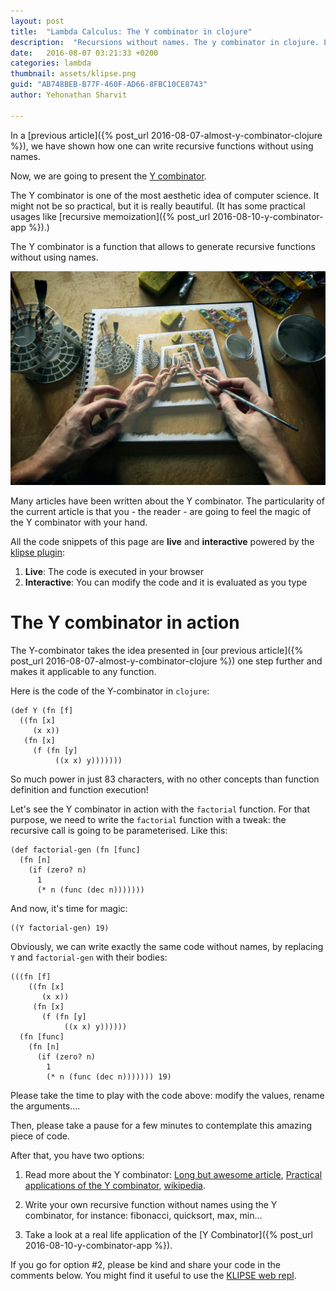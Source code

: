 ```yaml
---
layout: post
title:  "Lambda Calculus: The Y combinator in clojure"
description:  "Recursions without names. The y combinator in clojure. Lambda Calculus."
date:   2016-08-07 03:21:33 +0200
categories: lambda
thumbnail: assets/klipse.png
guid: "AB748BEB-B77F-460F-AD66-8FBC10CE8743"
author: Yehonathan Sharvit

---
```


In a [previous article]({% post_url 2016-08-07-almost-y-combinator-clojure %}), we have shown how one can write recursive functions without using names.

Now, we are going to present the [Y combinator](https://en.wikipedia.org/wiki/Fixed-point_combinator).


The Y combinator is one of the most aesthetic idea of computer science. It might not be so practical, but it is really beautiful. (It has some practical usages like [recursive memoization]({% post_url 2016-08-10-y-combinator-app %}).)

The Y combinator is a function that allows to generate recursive functions without using names.

![Recursive](/assets/drawing-recursive.jpg)

Many articles have been written about the Y combinator. The particularity of the current article is that you - the reader - are going to feel the magic of the Y combinator with your hand.


All the code snippets of this page are **live** and **interactive** powered by the [klipse plugin](https://github.com/viebel/klipse):

1. **Live**: The code is executed in your browser
2. **Interactive**: You can modify the code and it is evaluated as you type


# The Y combinator in action


The Y-combinator takes the idea presented in [our previous article]({% post_url 2016-08-07-almost-y-combinator-clojure %}) one step further and makes it applicable to any function.


Here is the code of the Y-combinator in `clojure`:

~~~klipse
(def Y (fn [f]
  ((fn [x]
     (x x))
   (fn [x]
     (f (fn [y]
          ((x x) y)))))))
~~~

So much power in just 83 characters, with no other concepts than function definition and function execution!


Let's see the Y combinator in action with the `factorial` function. For that purpose, we need to write the `factorial` function with a tweak: the recursive call is going to be parameterised. Like this:

~~~klipse
(def factorial-gen (fn [func]
  (fn [n]
    (if (zero? n)
      1
      (* n (func (dec n)))))))
~~~


And now, it's time for magic:

~~~klipse
((Y factorial-gen) 19)
~~~

Obviously, we can write exactly the same code without names, by replacing `Y` and `factorial-gen` with their bodies:

~~~klipse
(((fn [f]
    ((fn [x]
       (x x))
     (fn [x]
       (f (fn [y]
            ((x x) y))))))
  (fn [func]
    (fn [n]
      (if (zero? n)
        1
        (* n (func (dec n))))))) 19)
~~~

Please take the time to play with the code above: modify the values, rename the arguments....

Then, please take a pause for a few minutes to contemplate this amazing piece of code.

After that, you have two options:

1. Read more about the Y combinator: [Long but awesome article](http://mvanier.livejournal.com/2897.html), [Practical applications of the Y combinator](http://www.viksit.com/tags/clojure/practical-applications-y-combinator-clojure/), [wikipedia](https://en.wikipedia.org/wiki/Fixed-point_combinator).

2. Write your own recursive function without names using the Y combinator, for instance: fibonacci, quicksort, max, min...

3. Take a look at a real life application of the [Y Combinator]({% post_url 2016-08-10-y-combinator-app %}).


If you go for option #2, please be kind and share your code in the comments below. You might find it useful to use the [KLIPSE web repl](http://app.klipse.tech/?eval_only=1).




